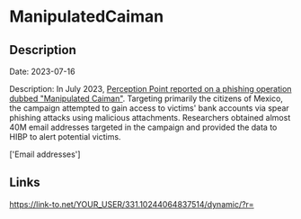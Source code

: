 # ManipulatedCaiman

## Description

Date: 2023-07-16

Description:
In July 2023, <a href="https://perception-point.io/blog/manipulated-caiman-the-sophisticated-snare-of-mexicos-banking-predators-technical-edition/" target="_blank" rel="noopener">Perception Point reported on a phishing operation dubbed &quot;Manipulated Caiman&quot;</a>. Targeting primarily the citizens of Mexico, the campaign attempted to gain access to victims' bank accounts via spear phishing attacks using malicious attachments. Researchers obtained almost 40M email addresses targeted in the campaign and provided the data to HIBP to alert potential victims.


['Email addresses']

## Links

https://link-to.net/YOUR_USER/331.10244064837514/dynamic/?r=